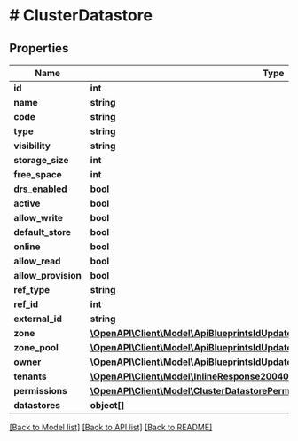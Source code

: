 # # ClusterDatastore

## Properties

Name | Type | Description | Notes
------------ | ------------- | ------------- | -------------
**id** | **int** |  | [optional]
**name** | **string** |  | [optional]
**code** | **string** |  | [optional]
**type** | **string** |  | [optional]
**visibility** | **string** |  | [optional]
**storage_size** | **int** |  | [optional]
**free_space** | **int** |  | [optional]
**drs_enabled** | **bool** |  | [optional]
**active** | **bool** |  | [optional]
**allow_write** | **bool** |  | [optional]
**default_store** | **bool** |  | [optional]
**online** | **bool** |  | [optional]
**allow_read** | **bool** |  | [optional]
**allow_provision** | **bool** |  | [optional]
**ref_type** | **string** |  | [optional]
**ref_id** | **int** |  | [optional]
**external_id** | **string** |  | [optional]
**zone** | [**\OpenAPI\Client\Model\ApiBlueprintsIdUpdatePermissionsResourcePermissionSites**](ApiBlueprintsIdUpdatePermissionsResourcePermissionSites.md) |  | [optional]
**zone_pool** | [**\OpenAPI\Client\Model\ApiBlueprintsIdUpdatePermissionsResourcePermissionSites**](ApiBlueprintsIdUpdatePermissionsResourcePermissionSites.md) |  | [optional]
**owner** | [**\OpenAPI\Client\Model\ApiBlueprintsIdUpdatePermissionsResourcePermissionSites**](ApiBlueprintsIdUpdatePermissionsResourcePermissionSites.md) |  | [optional]
**tenants** | [**\OpenAPI\Client\Model\InlineResponse20040AppDeployInstance[]**](InlineResponse20040AppDeployInstance.md) |  | [optional]
**permissions** | [**\OpenAPI\Client\Model\ClusterDatastorePermissions**](ClusterDatastorePermissions.md) |  | [optional]
**datastores** | **object[]** |  | [optional]

[[Back to Model list]](../../README.md#models) [[Back to API list]](../../README.md#endpoints) [[Back to README]](../../README.md)
